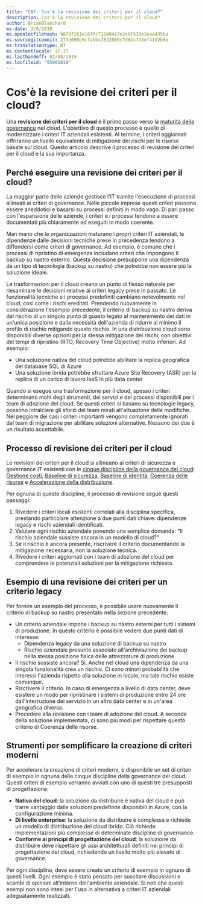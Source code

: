 ```yaml
---
title: "CAF: Cos'è la revisione dei criteri per il cloud?"
description: Cos'è la revisione dei criteri per il cloud?
author: BrianBlanchard
ms.date: 2/8/2019
ms.openlocfilehash: b879f261e16ffc72180417e2e0f533e2eaa435ba
ms.sourcegitcommit: 273e690c0cfabbc3822089c7d8bc743ef41d2b6e
ms.translationtype: HT
ms.contentlocale: it-IT
ms.lasthandoff: 02/08/2019
ms.locfileid: "55901819"
---
```

<!-- markdownlint-disable MD026 -->

# <a name="what-is-a-cloud-policy-review"></a>Cos'è la revisione dei criteri per il cloud?

Una **revisione dei criteri per il cloud** è il primo passo verso la [maturità della governance](../overview.md) nel cloud. L'obiettivo di questo processo è quello di modernizzare i criteri IT aziendali esistenti. Al termine, i criteri aggiornati offriranno un livello equivalente di mitigazione dei rischi per le risorse basate sul cloud. Questo articolo descrive il processo di revisione dei criteri per il cloud e la sua importanza.

## <a name="why-perform-a-cloud-policy-review"></a>Perché eseguire una revisione dei criteri per il cloud?

La maggior parte delle aziende gestisce l'IT tramite l'esecuzione di processi allineati ai criteri di governance. Nelle piccole imprese questi criteri possono essere aneddotici e basarsi su processi definiti in modo vago. Di pari passo con l'espansione delle aziende, i criteri e i processi tendono a essere documentati più chiaramente ed eseguiti in modo coerente.

Man mano che le organizzazioni maturano i propri criteri IT aziendali, le dipendenze dalle decisioni tecniche prese in precedenza tendono a diffondersi come criteri di governance. Ad esempio, è comune che i processi di ripristino di emergenza includano criteri che impongono il backup su nastro esterno. Questa decisione presuppone una dipendenza da un tipo di tecnologia (backup su nastro) che potrebbe non essere più la soluzione ideale.

Le trasformazioni per il cloud creano un punto di flesso naturale per riesaminare le decisioni relative ai criteri legacy prese in passato. Le funzionalità tecniche e i processi predefiniti cambiano notevolmente nel cloud, così come i rischi ereditati. Prendendo nuovamente in considerazione l'esempio precedente, il criterio di backup su nastro deriva dal rischio di un singolo punto di guasto legato al mantenimento dei dati in un'unica posizione e dalla necessità dell'azienda di ridurre al minimo il profilo di rischio mitigando questo rischio. In una distribuzione cloud sono disponibili diverse opzioni per la stessa mitigazione dei rischi, con obiettivi del tempi di ripristino (RTO, Recovery Time Objective) molto inferiori. Ad esempio:

- Una soluzione nativa del cloud potrebbe abilitare la replica geografica del database SQL di Azure
- Una soluzione ibrida potrebbe sfruttare Azure Site Recovery (ASR) per la replica di un carico di lavoro IaaS in più data center

Quando si esegue una trasformazione per il cloud, spesso i criteri determinano molti degli strumenti, dei servizi e dei processi disponibili per i team di adozione del cloud. Se questi criteri si basano su tecnologie legacy, possono intralciare gli sforzi del team mirati all'attuazione delle modifiche. Nel peggiore dei casi i criteri importanti vengono completamente ignorati dal team di migrazione per abilitare soluzioni alternative. Nessuno dei due è un risultato accettabile.

## <a name="the-cloud-policy-review-process"></a>Processo di revisione dei criteri per il cloud

Le revisioni dei criteri per il cloud si allineano ai criteri di sicurezza e governance IT esistenti con le [cinque discipline della governance del cloud](../overview.md): [Gestione costi](../cost-management/overview.md), [Baseline di sicurezza](../security-baseline/overview.md), [Baseline di identità](../identity-baseline/overview.md), [Coerenza delle risorse](../resource-consistency/overview.md) e [Accelerazione della distribuzione](../deployment-acceleration/overview.md).

Per ognuna di queste discipline, il processo di revisione segue questi passaggi:

1. Rivedere i criteri locali esistenti correlati alla disciplina specifica, prestando particolare attenzione a due punti dati chiave: dipendenze legacy e rischi aziendali identificati.
2. Valutare ogni rischio aziendale ponendo una semplice domanda: "Il rischio aziendale sussiste ancora in un modello di cloud?"
3. Se il rischio è ancora presente, riscrivere il criterio documentando la mitigazione necessaria, non la soluzione tecnica.
4. Rivedere i criteri aggiornati con i team di adozione del cloud per comprendere le potenziali soluzioni per la mitigazione richiesta.

## <a name="example-of-a-policy-review-for-a-legacy-policy"></a>Esempio di una revisione dei criteri per un criterio legacy

Per fornire un esempio del processo, è possibile usare nuovamente il criterio di backup su nastro presentato nella sezione precedente:

- Un criterio aziendale impone i backup su nastro esterni per tutti i sistemi di produzione. In questo criterio è possibile vedere due punti dati di interesse:
  - Dipendenza legacy da una soluzione di backup su nastro
  - Rischio aziendale presunto associato all'archiviazione dei backup nella stessa posizione fisica delle attrezzature di produzione.
- Il rischio sussiste ancora? Sì. Anche nel cloud una dipendenza da una singola funzionalità crea un rischio. Ci sono minori probabilità che interessi l'azienda rispetto alla soluzione in locale, ma tale rischio esiste comunque.
- Riscrivere il criterio. In caso di emergenza a livello di data center, deve esistere un modo per ripristinare i sistemi di produzione entro 24 ore dall'interruzione del servizio in un altro data center e in un'area geografica diversa.
- Procedere alla revisione con i team di adozione del cloud. A seconda della soluzione implementata, ci sono più modi per rispettare questo criterio di Coerenza delle risorse.

## <a name="tools-to-help-create-modern-policies"></a>Strumenti per semplificare la creazione di criteri moderni

Per accelerare la creazione di criteri moderni, è disponibile un set di criteri di esempio in ognuna delle cinque discipline della governance del cloud. Questi criteri di esempio verranno avviati con uno di questi tre presupposti di progettazione:

- **Nativa del cloud**: la soluzione da distribuire è nativa del cloud e può trarre vantaggio dalle soluzioni predefinite disponibili in Azure, con la configurazione minima.
- **Di livello enterprise**: la soluzione da distribuire è complessa e richiede un modello di distribuzione del cloud ibrido. Ciò richiede implementazioni più complesse di determinate discipline di governance.
- **Conforme ai principi di progettazione del cloud**: la soluzione da distribuire deve rispettare gli assi architetturali definiti nei principi di progettazione del cloud, richiedendo un livello molto più elevato di governance.  

Per ogni disciplina, deve essere creato un criterio di esempio in ognuno di questi livelli. Ogni esempio è stato pensato per suscitare discussioni e scambi di opinioni all'interno dell'ambiente aziendale. Si noti che questi esempi non sono intesi per l'uso in alternativa a criteri IT aziendali adeguatamente realizzati.
